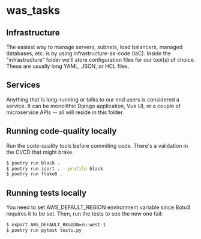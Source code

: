 # was_tasks

## Infrastructure

The easiest way to manage servers, subnets, load balancers, managed databases, etc. is by using infrastructure-as-code (IaC). Inside the "infrastructure" folder we'll store configuration files for our tool(s) of choice. These are usually long YAML, JSON, or HCL files.

## Services

Anything that is long-running or talks to our end users is considered a service. It can be monolithic Django application, Vue UI, or a couple of microservice APIs -- all will reside in this folder.

## Running code-quality locally

Run the code-quality tools before commiting code. There's a validation in the CI/CD that might brake.

```bash
$ poetry run black .
$ poetry run isort . --profile black
$ poetry run flake8 .
```

## Running tests locally

You need to set AWS_DEFAULT_REGION environment variable since Boto3 requires it to be set. Then, run the tests to see the new one fail:

``` bash
$ export AWS_DEFAULT_REGION=eu-west-1
$ poetry run pytest tests.py
```